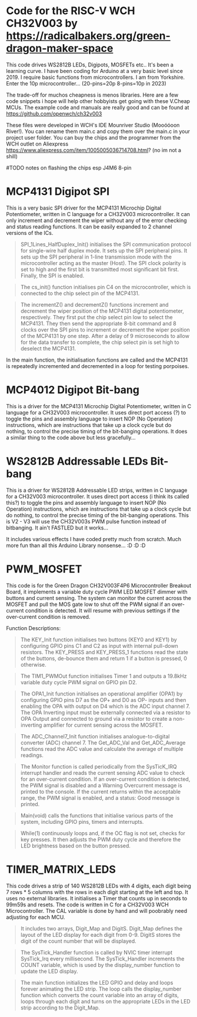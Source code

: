 # Code for the RISC-V WCH CH32V003 by https://radicalbakers.org/green-dragon-maker-space

This code drives WS2812B LEDs, Digipots, MOSFETs etc.. It's been a learning curve. I have been coding for Arduino at a very basic level since 2019. I require basic functions from microcontrollers. I am from Yorkshire. Enter the 10p microcontroller... (20-pins=20p 8-pins=10p in 2023)

The trade-off for muchos cheapness is menos libraries. Here are a few code snippets i hope will help other hobbyists get going with these V.Cheap MCUs.
The example code and manuals are really good and can be found at https://github.com/openwch/ch32v003

These files were developed in WCH's IDE Mounriver Studio (Mooóóoon River!). You can rename them main.c and copy them over the main.c in your project user folder.
You can buy the chips and the programmer from the WCH outlet on Aliexpress https://www.aliexpress.com/item/1005005036714708.html? (no im not a shill)

#TODO notes on flashing the chips esp J4M6 8-pin

# MCP4131 Digipot SPI

This is a very basic SPI driver for the MCP4131 Microchip Digital Potentiometer, written in C language for a CH32V003 microcontroller. It can only increment and decrement the wiper without any of the error checking and status reading functions. It can be easily expanded to 2 channel versions of the ICs.

>SPI_1Lines_HalfDuplex_Init() initialises the SPI communication protocol for single-wire half duplex mode. It sets up the SPI peripheral pins. It sets up the SPI peripheral in 1-line transmission mode with the microcontroller acting as the master (Host). The SPI clock polarity is set to high and the first bit is transmitted most significant bit first. Finally, the SPI is enabled.

>The cs_init() function initialises pin C4 on the microcontroller, which is connected to the chip select pin of the MCP4131.

>The incrementZ() and decrementZ() functions increment and decrement the wiper position of the MCP4131 digital potentiometer, respectively. They first put the chip select pin low to select the MCP4131. They then send the appropriate 8-bit command and 8 clocks over the SPI pins to increment or decrement the wiper position of the MCP4131 by one step. After a delay of 9 microseconds to allow for the data transfer to complete, the chip select pin is set high to deselect the MCP4131.

In the main function, the initialisation functions are called and the MCP4131 is repeatedly incremented and decremented in a loop for testing porpoises.

# MCP4012 Digipot Bit-bang

This is a driver for the MCP4131 Microchip Digital Potentiometer, written in C language for a CH32V003 microcontroller. It uses direct port access (?) to toggle the pins and assembly language to insert NOP (No Operation) instructions, which are instructions that take up a clock cycle but do nothing, to control the precise timing of the bit-banging operations. It does a similar thing to the code above but less gracefully...

# WS2812B Addressable LEDs Bit-bang

This is a driver for WS2812B Addressable LED strips, written in C language for a CH32V003 microcontroller. It uses direct port access (i think its called this?) to toggle the pins and assembly language to insert NOP (No Operation) instructions, which are instructions that take up a clock cycle but do nothing, to control the precise timing of the bit-banging operations. This is V2 - V3 will use the CH32V003s PWM pulse function instead of bitbanging. It ain't FASTLED but it works...

It includes various effects I have coded pretty much from scratch. Much more fun than all this Arduino Library nonsense... :D :D :D

# PWM_MOSFET

This code is for the Green Dragon CH32V003F4P6 Microcontroller Breakout Board, it implements a variable duty cycle PWM LED MOSFET dimmer with buttons and current sensing. The system can monitor the current across the MOSFET and pull the MOS gate low to shut off the PWM signal
if an over-current condition is detected. It will resume with previous settings if the over-current condition is removed.

Function Descriptions:

>The KEY_Init function initialises two buttons (KEY0 and KEY1) by configuring GPIO pins C1 and C2 as input with
internal pull-down resistors. The KEY_PRESS and KEY_PRESS_1 functions read the state of the buttons, de-bounce them
and return 1 if a button is pressed, 0 otherwise.

>The TIM1_PWMOut function initialises Timer 1 and outputs a 19.8kHz variable duty cycle PWM signal on GPIO pin D2.

>The OPA1_Init function initialises an operational amplifier (OPA1) by configuring GPIO pins D7 as the OP+ and
D0 as OP- inputs and then enabling the OPA with output on D4 which is the ADC input channel 7. The OPA Inverting input must be
externally connected via a resistor to OPA Output and connected to ground via a resistor to create a non-inverting amplifier
for current sensing across the MOSFET.

>The ADC_Channel7_Init function initialises analogue-to-digital converter (ADC) channel 7. The Get_ADC_Val and Get_ADC_Average
functions read the ADC value and calculate the average of multiple readings.

>The Monitor function is called periodically from the SysTicK_IRQ interrupt handler and reads the current sensing ADC value
to check for an over-current condition. If an over-current condition is detected, the PWM signal is disabled and a Warning Overcurrent
message is printed to the console. If the current returns within the acceptable range, the PWM signal is enabled, and a status: Good
message is printed.

>Main(void) calls the functions that initialise various parts of the system, including GPIO pins, timers and interrupts.

>While(1) continuously loops and, if the OC flag is not set, checks for key presses. It then adjusts the PWM duty cycle and therefore
the LED brightness based on the button pressed.

# TIMER_MATRIX_LEDS

This code drives a strip of 140 WS2812B LEDs with 4 digits, each digit being 7 rows * 5 columns with the rows in each digit starting at the left and top. It uses no external libraries. It initialises a Timer that counts up in seconds to 99m59s and resets. The code is written in C for a CH32V003 WCH Microcontroller. The CAL variable is done by hand and will poobrably need adjusting for each MCU.

>It includes two arrays, Digit_Map and DigitS. Digit_Map defines the layout of the LED display for each digit from 0-9. DigitS stores the digit of the count number that will be displayed.

>The SysTick_Handler function is called by NVIC timer interrupt SysTick_Irq every millisecond. The SysTick_Handler increments the COUNT variable, which is used by the display_number function to update the LED display.

>The main function initializes the LED GPIO and delay and loops forever animating the LED strip. The loop calls the display_number function which converts the count variable into an array of digits, loops through each digit and turns on the appropriate LEDs in the LED strip according to the Digit_Map.
